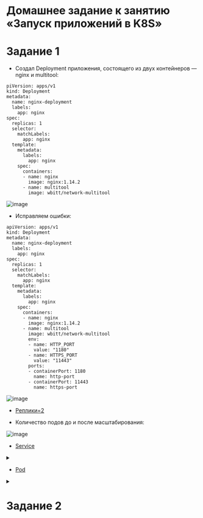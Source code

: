 # Домашнее задание к занятию «Запуск приложений в K8S»

# Задание 1


* Создал Deployment приложения, состоящего из двух контейнеров — nginx и multitool:
```
piVersion: apps/v1
kind: Deployment
metadata:
  name: nginx-deployment
  labels:
    app: nginx
spec:
  replicas: 1
  selector:
    matchLabels:
      app: nginx
  template:
    metadata:
      labels:
        app: nginx
    spec:
      containers:
      - name: nginx
        image: nginx:1.14.2
      - name: multitool
        image: wbitt/network-multitool
```
![image](https://github.com/Dimarkle/DevOps/assets/118626944/01689b1e-eb1d-43dc-b554-402a15f8a309)
* Исправляем ошибки:
```
apiVersion: apps/v1
kind: Deployment
metadata:
  name: nginx-deployment
  labels:
    app: nginx
spec:
  replicas: 1
  selector:
    matchLabels:
      app: nginx
  template:
    metadata:
      labels:
        app: nginx
    spec:
      containers:
      - name: nginx
        image: nginx:1.14.2
      - name: multitool
        image: wbitt/network-multitool
        env:
        - name: HTTP_PORT
          value: "1180"
        - name: HTTPS_PORT
          value: "11443"
        ports:
        - containerPort: 1180
          name: http-port
        - containerPort: 11443
          name: https-port
```
![image](https://github.com/Dimarkle/DevOps/assets/118626944/30f40722-d1a8-4f16-9bfb-c1f4a1e30bcb)
* [Реплики=2](https://github.com/Dimarkle/DevOps/blob/main/%D0%97%D0%B0%D0%BF%D1%83%D1%81%D0%BA%20%D0%BF%D1%80%D0%B8%D0%BB%D0%BE%D0%B6%D0%B5%D0%BD%D0%B8%D0%B9%20%D0%B2%20K8S/nginx.yaml)


* Количество подов до и после масштабирования:

![image](https://github.com/Dimarkle/DevOps/assets/118626944/7dbc442a-966b-4f2a-b289-9ed86acf3adf)

*  [Service](https://github.com/Dimarkle/DevOps/blob/main/%D0%97%D0%B0%D0%BF%D1%83%D1%81%D0%BA%20%D0%BF%D1%80%D0%B8%D0%BB%D0%BE%D0%B6%D0%B5%D0%BD%D0%B8%D0%B9%20%D0%B2%20K8S/serv.yaml)
<details>
<summary>

</summary>

![image](https://github.com/Dimarkle/DevOps/assets/118626944/72b37e09-b9fe-4a1e-b1d7-5a0ead678d30)



</details>

* [Pod](https://github.com/Dimarkle/DevOps/blob/main/%D0%97%D0%B0%D0%BF%D1%83%D1%81%D0%BA%20%D0%BF%D1%80%D0%B8%D0%BB%D0%BE%D0%B6%D0%B5%D0%BD%D0%B8%D0%B9%20%D0%B2%20K8S/pod.yaml)
<details>
<summary>

</summary>
![image](https://github.com/Dimarkle/DevOps/assets/118626944/12516228-a801-4309-8221-2926cd86e60d)


</details>

# Задание 2


